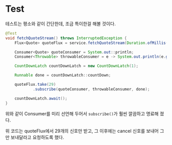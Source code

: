 # Test

테스트는 평소와 같이 간단한데, 조금 특이한걸 해볼 것이다.

```java
@Test
void fetchQuoteStream() throws InterruptedException {
    Flux<Quote> quoteFlux = service.fetchQuoteStream(Duration.ofMillis(100L));

    Consumer<Quote> quoteConsumer = System.out::println;
    Consumer<Throwable> throwableConsumer = e -> System.out.println(e.getMessage());

    CountDownLatch countDownLatch = new CountDownLatch(1);

    Runnable done = countDownLatch::countDown;

    quoteFlux.take(29)
            .subscribe(quoteConsumer, throwableConsumer, done);

    countDownLatch.await();
}
```

위와 같이 Consumer를 미리 선언해 두어서 `subscribe()`가 훨씬 깔끔하고 명료해 졌다.

위 코드는 quoteFlux에서 29개의 신호만 받고, 그 이후에는 cancel 신호를 보내어 그만 보내달라고 요청하도록 했다.